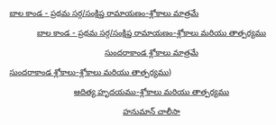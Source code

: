 


<br><br><br><br><br><br><br><br>
[బాల కాండ - ప్రథమ సర్గ/సంక్షిప్త రామాయణం-శ్లోకాలు మాత్రమే](./)
<a href=""><p style="text-align:center">బాల కాండ - ప్రథమ సర్గ/సంక్షిప్త రామాయణం-శ్లోకాలు మరియు తాత్పర్యము</p></a>
<a href=""><p style="text-align:center">సుందరాకాండ  శ్లోకాలు మాత్రమే</p></a>
[సుందరాకాండ  శ్లోకాలు-శ్లోకాలు మరియు తాత్పర్యము](./Sarga2.html))
<a href=""><p style="text-align:center">ఆదిత్య హృదయము-శ్లోకాలు మరియు తాత్పర్యము</p></a>
<a href=""><p style="text-align:center">హనుమాన్ చాలీసా</p></a>


  
 
